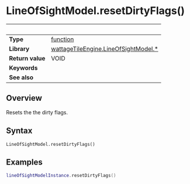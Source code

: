 # LineOfSightModel.resetDirtyFlags()

|                      | &nbsp;
| -------------------- | ---------------------------------------------------------------
| __Type__             | [function](http://docs.coronalabs.com/api/type/Function.html)
| __Library__          | [wattageTileEngine.LineOfSightModel.*](type_lineOfSightModel.markdown)
| __Return value__     | VOID
| __Keywords__         |
| __See also__         |


## Overview

Resets the the dirty flags.


## Syntax

	LineOfSightModel.resetDirtyFlags()


## Examples

``````lua
lineOfSightModelInstance.resetDirtyFlags()
``````
